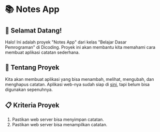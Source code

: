 # 📚 Notes App

## 📌 Selamat Datang!

Halo! Ini adalah proyek "Notes App" dari kelas "Belajar Dasar Pemrograman" di Dicoding. Proyek ini akan membantu kita memahami cara membuat aplikasi catatan sederhana.

## 🚀 Tentang Proyek

Kita akan membuat aplikasi yang bisa menambah, melihat, mengubah, dan menghapus catatan. Aplikasi web-nya sudah siap di [sini](http://notesapp-v1.dicodingacademy.com/), tapi belum bisa digunakan sepenuhnya.

## 📋 Kriteria Proyek

1. Pastikan web server bisa menyimpan catatan.
2. Pastikan web server bisa menampilkan catatan.
